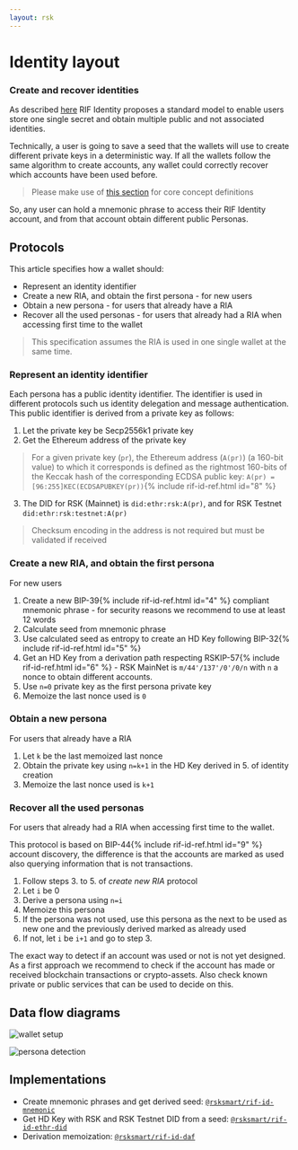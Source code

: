 ```yaml
---
layout: rsk
---
```


# Identity layout

### Create and recover identities

As described [here](../../specs/#multi-identity-model) RIF Identity proposes a standard model to enable users store one single secret and obtain multiple public and not associated identities.

Technically, a user is going to save a seed that the wallets will use to create different private keys in a deterministic way. If all the wallets follow the same algorithm to create accounts, any wallet could correctly recover which accounts have been used before.

> Please make use of [this section](../../../../definitions) for core concept definitions

So, any user can hold a mnemonic phrase to access their RIF Identity account, and from that account obtain different public Personas.

## Protocols

This article specifies how a wallet should:
- Represent an identity identifier
- Create a new RIA, and obtain the first persona - for new users
- Obtain a new persona - for users that already have a RIA
- Recover all the used personas - for users that already had a RIA when accessing first time to the wallet

> This specification assumes the RIA is used in one single wallet at the same time.

### Represent an identity identifier

Each persona has a public identity identifier. The identifier is used in different protocols such us identity delegation and message authentication. This public identifier is derived from a private key as follows:

1. Let the private key be Secp2556k1 private key
2. Get the Ethereum address of the private key

  > For a given private key (`pr`), the Ethereum address (`A(pr)`) (a 160-bit value) to which it corresponds is defined as the rightmost 160-bits of the Keccak hash of the corresponding ECDSA public key: `A(pr) = [96:255]KEC(ECDSAPUBKEY(pr))`{% include rif-id-ref.html id="8" %}

3. The DID for RSK (Mainnet) is `did:ethr:rsk:A(pr)`, and for RSK Testnet `did:ethr:rsk:testnet:A(pr)`

  > Checksum encoding in the address is not required but must be validated if received


### Create a new RIA, and obtain the first persona

For new users

1. Create a new BIP-39{% include rif-id-ref.html id="4" %} compliant mnemonic phrase - for security reasons we recommend to use at least 12 words
3. Calculate seed from mnemonic phrase
4. Use calculated seed as entropy to create an HD Key following BIP-32{% include rif-id-ref.html id="5" %}
5. Get an HD Key from a derivation path respecting RSKIP-57{% include rif-id-ref.html id="6" %} - RSK MainNet is	`m/44'/137'/0'/0/n` with `n` a nonce to obtain different accounts.
6. Use `n=0` private key as the first persona private key
7. Memoize the last nonce used is `0`

### Obtain a new persona

For users that already have a RIA

1. Let `k` be the last memoized last nonce
2. Obtain the private key using `n=k+1` in the HD Key derived in 5. of identity creation
3. Memoize the last nonce used is `k+1`

### Recover all the used personas

For users that already had a RIA when accessing first time to the wallet.

This protocol is based on BIP-44{% include rif-id-ref.html id="9" %} account discovery, the difference is that the accounts are marked as used also querying information that is not transactions.

1. Follow steps 3. to 5. of _create new RIA_ protocol
2. Let `i` be 0
2. Derive a persona using `n=i`
3. Memoize this persona
4. If the persona was not used, use this persona as the next to be used as new one and the previously derived marked as already used
5. If not, let `i` be `i+1` and go to step 3.

The exact way to detect if an account was used or not is not yet designed. As a first approach we recommend to check if the account has made or received blockchain transactions or crypto-assets. Also check known private or public services that can be used to decide on this.

## Data flow diagrams

![wallet setup](../../../../assets/img/ssi/06_wallet_setup.png)

![persona detection](../../../../assets/img/ssi/07_persona_detection.png)

## Implementations

- Create mnemonic phrases and get derived seed: [`@rsksmart/rif-id-mnemonic`](https://github.com/rsksmart/rif-identity.js/tree/develop/packages/rif-id-mnemoinc)
- Get HD Key with RSK and RSK Testnet DID from a seed: [`@rsksmart/rif-id-ethr-did`](https://github.com/rsksmart/rif-identity.js/tree/develop/packages/rif-id-ethr-did)
- Derivation memoization: [`@rsksmart/rif-id-daf`](https://github.com/rsksmart/rif-identity.js/tree/develop/packages/rif-id-daf)
